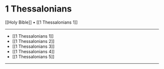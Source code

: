 # 1 Thessalonians

[[Holy Bible]] • [[1 Thessalonians 1]]

---

- [[1 Thessalonians 1]]
- [[1 Thessalonians 2]]
- [[1 Thessalonians 3]]
- [[1 Thessalonians 4]]
- [[1 Thessalonians 5]]

---
